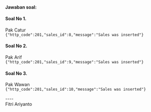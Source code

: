 #### Jawaban soal:

#### Soal No 1.
Pak Catur<br/>
`{"http_code":201,"sales_id":8,"message":"Sales was inserted"}`

#### Soal No 2.
Pak Arif<br/>
`{"http_code":201,"sales_id":9,"message":"Sales was inserted"}`

#### Soal No 3.
Pak Wawan<br/>
`{"http_code":201,"sales_id":10,"message":"Sales was inserted"}`

---- <br/>
Fitri Ariyanto
